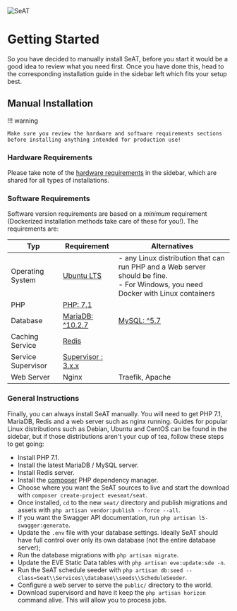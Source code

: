 ![SeAT](https://i.imgur.com/aPPOxSK.png)

# Getting Started

So you have decided to manually install SeAT, before you start it would be a good idea to review what you need first.
Once you have done this, head to the corresponding installation guide in the sidebar left which fits your setup best.

## Manual Installation

!!! warning

    Make sure you review the hardware and software requirements sections before installing anything intended for production use!

### Hardware Requirements

Please take note of the [hardware requirements](/general/hardware_requirements) in the sidebar, which are shared for all 
types of installations.

### Software Requirements

Software version requirements are based on a *minimum* requirement (Dockerized installation methods take care of these for you!). The requirements are:


| Typ | Requirement | Alternatives |
| ------------ | ------------- | ------------ |
| Operating System | [Ubuntu LTS](/guides/installation/manual_installation/ubuntu/)  | - any Linux distribution that can run PHP and a Web server should be fine.  <br> - For Windows, you need Docker with Linux containers |
| PHP | [PHP: 7.1](http://php.net/)|  |
| Database | [MariaDB: ^10.2.7](https://mariadb.org/)  | [MySQL: ^5.7](https://www.mysql.com/) |
| Caching Service | [Redis](https://redis.io/)  |
| Service Supervisor | [Supervisor : 3.x.x](http://supervisord.org/) |  |
| Web Server | Nginx | Traefik, Apache |

### General Instructions
Finally, you can always install SeAT manually. You will need to get PHP 7.1, MariaDB, Redis and a web server such as nginx running. Guides for popular Linux distributions such as Debian, Ubuntu and CentOS can be found in the sidebar, but if those distributions aren't your cup of tea, follow these steps to get going:

- Install PHP 7.1.
- Install the latest MariaDB / MySQL server.
- Install Redis server.
- Install the [composer](https://getcomposer.org/) PHP dependency manager.
- Choose where you want the SeAT sources to live and start the download with `composer create-project eveseat/seat`.
- Once installed, `cd` to the new `seat/` directory and publish migrations and assets with `php artisan vendor:publish --force --all`.
- If you want the Swagger API documentation, run `php artisan l5-swagger:generate`.
- Update the `.env` file with your database settings. Ideally SeAT should have full control over only its own database (not the entire database server);
- Run the database migrations with `php artisan migrate`.
- Update the EVE Static Data tables with `php artisan eve:update:sde -n`.
- Run the SeAT schedule seeder with `php artisan db:seed --class=Seat\\Services\\database\\seeds\\ScheduleSeeder`.
- Configure a web server to serve the `public/` directory to the world.
- Download supervisord and have it keep the `php artisan horizon` command alive. This will allow you to process jobs.
